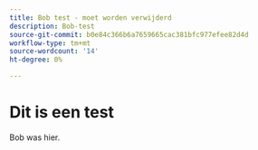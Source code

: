 ```yaml
---
title: Bob test - moet worden verwijderd
description: Bob-test
source-git-commit: b0e84c366b6a7659665cac381bfc977efee82d4d
workflow-type: tm+mt
source-wordcount: '14'
ht-degree: 0%

---
```



# Dit is een test

Bob was hier.
